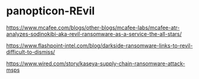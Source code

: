 # panopticon-REvil

https://www.mcafee.com/blogs/other-blogs/mcafee-labs/mcafee-atr-analyzes-sodinokibi-aka-revil-ransomware-as-a-service-the-all-stars/

https://www.flashpoint-intel.com/blog/darkside-ransomware-links-to-revil-difficult-to-dismiss/

https://www.wired.com/story/kaseya-supply-chain-ransomware-attack-msps
